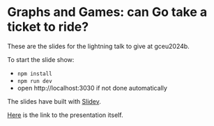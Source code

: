 # Graphs and Games: can Go take a ticket to ride?

These are the slides for the lightning talk to give at gceu2024b.

To start the slide show:

- `npm install`
- `npm run dev`
- open http://localhost:3030 if not done automatically

The slides have built with [Slidev](https://github.com/slidevjs/slidev).

[Here](https://mcaci.github.io/golab24-GraphsNGo-slides/) is the link to the presentation itself.